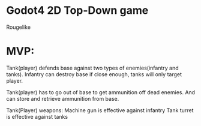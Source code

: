# Godot4 2D Top-Down game

Rougelike

# MVP:

Tank(player) defends base against two types of enemies(infantry and tanks). Infantry can destroy base if close enough, tanks will only target player.

Tank(player) has to go out of base to get ammunition off dead enemies. And can store and retrieve ammunition from base.

Tank(Player) weapons:
	Machine gun is effective against infantry
	Tank turret is effective against tanks
